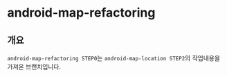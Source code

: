 # android-map-refactoring

## 개요

`android-map-refactoring STEP0`는 `android-map-location STEP2`의 작업내용을 가져온 브랜치입니다.